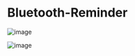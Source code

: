 # Bluetooth-Reminder

![image](https://user-images.githubusercontent.com/50515418/236173406-e248b60f-270d-413e-ba8d-c8ca620f26e5.png)

![image](https://user-images.githubusercontent.com/50515418/236173830-413712fa-d906-4cdd-99eb-086ec084ada2.png)

